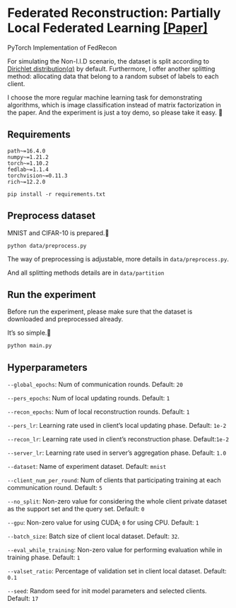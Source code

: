 # Federated Reconstruction: Partially Local Federated Learning [[Paper]](https://proceedings.neurips.cc/paper/2021/hash/5d44a2b0d85aa1a4dd3f218be6422c66-Abstract.html)

PyTorch Implementation of FedRecon

For simulating the Non-I.I.D scenario, the dataset is split according to [Dirichlet distribution($\alpha$)](https://arxiv.org/abs/1909.06335) by default. Furthermore, I offer another splitting method: allocating data that belong to a random subset of labels to each client.

I choose the more regular machine learning task for demonstrating algorithms, which is image classification instead of matrix factorization in the paper. And the experiment is just a toy demo, so please take it easy. 🤣

## Requirements
```
path~=16.4.0
numpy~=1.21.2
torch~=1.10.2
fedlab~=1.1.4
torchvision~=0.11.3
rich~=12.2.0
```

```
pip install -r requirements.txt
```

## Preprocess dataset

MNIST and CIFAR-10 is prepared.🌟

```
python data/preprocess.py
```

The way of preprocessing is adjustable, more details in `data/preprocess.py`.

And all splitting methods details are in `data/partition`



## Run the experiment

Before run the experiment, please make sure that the dataset is downloaded and preprocessed already.

It’s so simple.🤪 

```
python main.py
```



## Hyperparameters

`--global_epochs`: Num of communication rounds. Default: `20`

`--pers_epochs`: Num of local updating rounds. Default: `1`

`--recon_epochs`: Num of local reconstruction rounds. Default: `1`

`--pers_lr`: Learning rate used in client’s local updating phase. Default: `1e-2`

`--recon_lr`: Learning rate used in client’s reconstruction phase. Default:`1e-2`

`--server_lr`: Learning rate used in server’s aggregation phase. Default: `1.0`

`--dataset`: Name of experiment dataset. Default: `mnist`

`--client_num_per_round`: Num of clients that participating training at each communication round. Default: `5`

`--no_split`: Non-zero value for considering the whole client private dataset as the support set and the query set. Default: `0`

`--gpu`: Non-zero value for using CUDA; `0` for using CPU. Default: `1`

`--batch_size`: Batch size of client local dataset. Default: `32`.

`--eval_while_training`: Non-zero value for performing evaluation while in training phase. Default: `1`

`--valset_ratio`: Percentage of validation set in client local dataset. Default: `0.1`

`--seed`: Random seed for init model parameters and selected clients. Default: `17`
